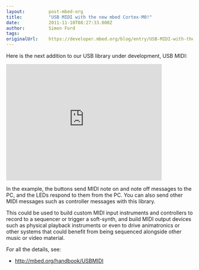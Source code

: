 ```yaml
---
layout:         post-mbed-org
title:          "USB MIDI with the new mbed Cortex-M0!"
date:           2011-11-10T08:27:33.000Z
author:         Simon Ford
tags:           
originalUrl:    https://developer.mbed.org/blog/entry/USB-MIDI-with-the-new-mbed-Cortex-M0/
---
```


<p>
  Here is the next addition to our USB library under development,
  USB MIDI:
</p>
<div class="flex-video">
  <iframe width="420" height="315" src=
  "https://www.youtube.com/embed/pRiYQ6Dv-uY" frameborder="0"
  allowfullscreen="allowfullscreen"></iframe>
</div>
<p>
  In the example, the buttons send MIDI note on and note off
  messages to the PC, and the LEDs respond to them from the PC. You
  can also send other MIDI messages such as controller messages
  with this library.
</p>
<p>
  This could be used to build custom MIDI input instruments and
  controllers to record to a sequencer or trigger a soft-synth, and
  build MIDI output devices such as physical playback instruments
  or even to drive animatronics or other systems that could benefit
  from being sequenced alongside other music or video material.
</p>
<p>
  For all the details, see:
</p>
<ul>
  <li>
    <a href=
    "http://mbed.org/handbook/USBMIDI">http://mbed.org/handbook/USBMIDI</a>
  </li>
</ul>

